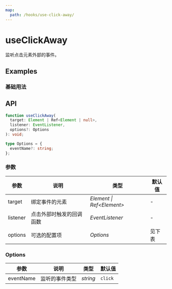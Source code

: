 ```yaml
---
map:
  path: /hooks/use-click-away/
---
```


# useClickAway

监听点击元素外部的事件。

## Examples

### 基础用法

<demo src="./demo/demo.vue"
  language="vue"
  title="基础用法"
  desc="请点击按钮或按钮外查看效果。">
</demo>

## API

```typescript
function useClickAway(
  target: Element | Ref<Element | null>,
  listener: EventListener,
  options?: Options
): void;

type Options = {
  eventName?: string;
};
```

### 参数

| 参数     | 说明                     | 类型                       | 默认值 |
| -------- | ------------------------ | -------------------------- | ------ |
| target   | 绑定事件的元素           | _Element \| Ref\<Element>_ | -      |
| listener | 点击外部时触发的回调函数 | _EventListener_            | -      |
| options  | 可选的配置项             | _Options_                  | 见下表 |

### Options

| 参数      | 说明           | 类型     | 默认值  |
| --------- | -------------- | -------- | ------- |
| eventName | 监听的事件类型 | _string_ | `click` |
